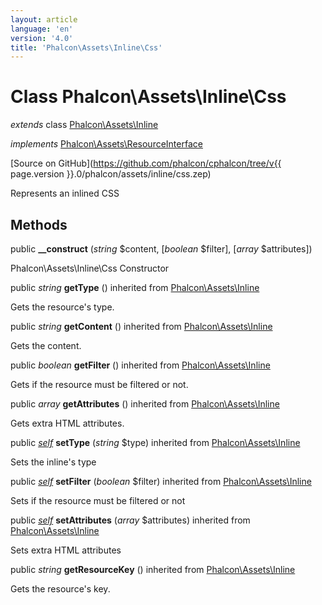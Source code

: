 ```yaml
---
layout: article
language: 'en'
version: '4.0'
title: 'Phalcon\Assets\Inline\Css'
---
```

# Class **Phalcon\Assets\Inline\Css**

*extends* class [Phalcon\Assets\Inline](Phalcon_Assets_Inline)

*implements* [Phalcon\Assets\ResourceInterface](Phalcon_Assets_ResourceInterface)

[Source on GitHub](https://github.com/phalcon/cphalcon/tree/v{{ page.version }}.0/phalcon/assets/inline/css.zep)

Represents an inlined CSS


## Methods
public  **__construct** (*string* $content, [*boolean* $filter], [*array* $attributes])

Phalcon\Assets\Inline\Css Constructor



public *string* **getType** () inherited from [Phalcon\Assets\Inline](Phalcon_Assets_Inline)

Gets the resource's type.



public *string* **getContent** () inherited from [Phalcon\Assets\Inline](Phalcon_Assets_Inline)

Gets the content.



public *boolean* **getFilter** () inherited from [Phalcon\Assets\Inline](Phalcon_Assets_Inline)

Gets if the resource must be filtered or not.



public *array* **getAttributes** () inherited from [Phalcon\Assets\Inline](Phalcon_Assets_Inline)

Gets extra HTML attributes.


public [*self*](Phalcon_Assets_Inline_Css) **setType** (*string* $type) inherited from [Phalcon\Assets\Inline](Phalcon_Assets_Inline)

Sets the inline's type



public [*self*](Phalcon_Assets_Inline_Css) **setFilter** (*boolean* $filter) inherited from [Phalcon\Assets\Inline](Phalcon_Assets_Inline)

Sets if the resource must be filtered or not



public [*self*](Phalcon_Assets_Inline_Css) **setAttributes** (*array* $attributes) inherited from [Phalcon\Assets\Inline](Phalcon_Assets_Inline)

Sets extra HTML attributes



public *string* **getResourceKey** () inherited from [Phalcon\Assets\Inline](Phalcon_Assets_Inline)

Gets the resource's key.



